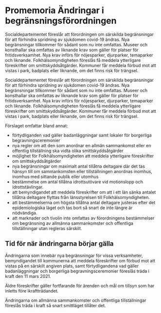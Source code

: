 # Promemoria Ändringar i begränsningsförordningen

Socialdepartementet föreslår att förordningen om särskilda begränsningar för att förhindra spridning av sjukdomen covid-19 ändras. Nya begränsningar tillkommer för sådant som nu inte omfattas. Museer och konsthallar ska omfattas av liknande krav som gäller för platser för fritidsverksamhet. Nya krav införs för nöjesparker, djurparker, temaparker och liknande. Folkhälsomyndigheten föreslås få meddela ytterligare föreskrifter om smittskyddsåtgärder. Kommuner får meddela förbud mot att vistas i park, badplats eller liknande, om det finns risk för trängsel.

Socialdepartementet föreslår att förordningen om särskilda begränsningar för att förhindra spridning av sjukdomen covid-19 ändras. Nya begränsningar tillkommer för sådant som nu inte omfattas. Museer och konsthallar ska omfattas av liknande krav som gäller för platser för fritidsverksamhet. Nya krav införs för nöjesparker, djurparker, temaparker och liknande. Folkhälsomyndigheten föreslås få meddela ytterligare föreskrifter om smittskyddsåtgärder. Kommuner får meddela förbud mot att vistas i park, badplats eller liknande, om det finns risk för trängsel.

Förslaget omfattar bland annat:

* förtydliganden vad gäller badanläggningar samt lokaler för borgerliga begravningsceremonier
* nya regler om att den som anordnar en allmän sammankomst eller en offentlig tillställning ska vidta olika smittskyddsåtgärder
* möjlighet för Folkhälsomyndigheten att meddela ytterligare föreskrifter om smittskyddsåtgärder
* nya begränsningar om maximalt antal tillåtna deltagare där det tas hänsyn till om sammankomsten eller tillställningen anordnas inomhus, inomhus med sittande publik eller utomhus
* bestämmelse om antal tillåtna idrottsutövare vid motionslopp och idrottstävlingar.
* att bemyndigandet att meddela föreskrifter om att i ett län sänka antalet tillåtna deltagare flyttas från länsstyrelsen till Folkhälsomyndigheten.
* att bestämmelserna om högsta tillåtna antal deltagare justeras efter det epidemiologiska läget och tas bort så snart de inte längre är nödvändiga.
* att marknader och tivolin inte omfattas av förordningens bestämmelser om begränsning av allmänna sammankomster och offentliga tillställningar utan regleras särskilt.

## Tid för när ändringarna börjar gälla

Ändringarna som innebär nya begränsningar för vissa verksamheter, bemyndigandet till kommunerna att meddela föreskrifter om förbud mot att vistas på en särskilt angiven plats, samt förtydligandena vad gäller badanläggningar och borgerliga begravningsceremonier föreslås träda i kraft den 11 mars 2021.

Äldre föreskrifter gäller fortfarande för ärenden och mål om tillsyn som har inletts före ikraftträdandet.

Ändringarna om allmänna sammankomster och offentliga tillställningar föreslås träda i kraft så snart smittläget tillåter det.
